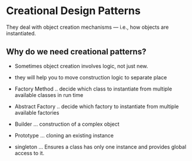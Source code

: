 # Creational Design Patterns

They deal with object creation mechanisms — i.e., how objects are instantiated.

## Why do we need creational patterns?

- Sometimes object creation involves logic, not just new.
- they will help you to move construction logic to separate place


- Factory Method .. decide which class to instantiate from multiple available classes in run time
- Abstract Factory .. decide which factory to instantiate from multiple available factories
- Builder ... construction of a complex object
- Prototype ... cloning an existing instance
- singleton ... Ensures a class has only one instance and provides global access to it.